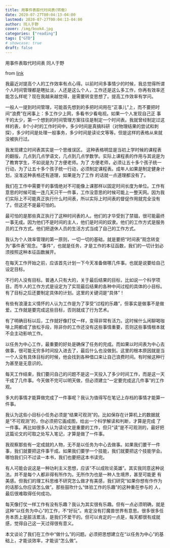 ```yaml
---
title: 用事件表取代时间表(转载)
date: 2020-07-27T00:04:13-04:00
lastmod: 2020-07-27T00:04:13-04:00
author: 同人于野
cover: /img/book4.jpg
categories: ["reading"]
tags: ["GTD"]
# showcase: true
draft: false
---
```


<!--more-->

用事件表取代时间表
同人于野

from [link](https://www.geekonomics10000.com/281)

我最近对提高个人的工作效率有点心得。以前时间多事情少的时候，我总觉得所谓个人时间管理都是瞎扯淡，人还是这么个人，工作还是这么多工作，你再有效率还能怎么样呢？现在我越来越觉得，是需要转变思想了。提高工作效率有学问。

一般人一提到时间管理，可能首先想到的多把时间用在“正事儿”上，而不要把时间“浪费”在闲事上：多工作少上网，多看书少看电视。如果一个人发现自己正 事干的太少，第一个想到的时间管理方案往往是制定一个时间表。我就曾经制定过这样的表，8个小时的工作时间中，多少时间是真搞科研（对物理结果的尝试和刺 探），多少时间是处理一般事务，多少时间是读论文等等。但是这样的表格从来就没被执行过。

我发现建立时间表其实是一个思维误区。 这种表格明显是当初上学时候的课程表的翻版，几点到几点学语文，几点到几点学数学。实际上课程表的作用与其说是为了教育学生，不如说是为了方便老师。为了 方便老师，必须让五十多个孩子统一行动，为了让五十多个孩子统一行动，必须制定课程表。成年人如果是制定健身计划，没准这种表格还有道理，如果是为了工作 的话就一点道理都没有了。

我们在工作中需要干的事情绝对不可能像上课那样以固定时间长度为单位。工作有意思的时候可能一连几天只干一件事，工作没意思的时候可能上一整天网。因为我们实际上不可能真正执行什么时间表，所以实际上时间表的督促作用就完全没有了。但这还不是最可怕的。

最可怕的是那些真正执行了这种时间表的人。他们的才华受到了禁锢，很可能最终一事无成。因为他们不是时间的主人，他们是时间的奴隶。他们的工作方式是服务员的工作方式。他们把退休人员的生活方式当成了自己的工作方式。

我认为个人效率管理的第一原则，一切一切的基础，就是要把“时间表”观念转变为“事件表”观念。“事件”，也就是任务，才是工作的本征函数，我们的一切计划必须按照这种本征函数展开。

在每天工作开始之前，应该首先计划一下今天准备做哪几件事。也就是说要给自己设定目标。

不行的人没有目标。普通人只有大的，关于最后结果的目标，比如说一个科学项目。而牛人的工作方式是设定为了实现最后结果的各种中间过程的具体的小目标。有了目标之后还要制定具体的计划。这里的关键词是“具体”！

有些有浪漫主义情怀的人认为工作是为了享受“过程的乐趣”，但事实是做事不是做爱。工作就是要完成这些目标，否则就成了行为艺术。

有了明确目标以后，工作就好像打仗一样，变得非常有活力。这时候什么闲聊喝咖啡上网都成了放松手段，除非你的工作还没有这些事情重要，否则这些事情根本就不会主动影响工作。

以任务为中心工作，最重要的好处是确保了任务的完成。而如果以时间表为中心去做事，很可能无穷多时间投入进去了，最后什么也没做到。这里的根本原因就是当一个人没有具体目标的时候，他会找到各种借口来让自己浪费时间。有时候这种行为甚至是无意识的。

每天工作结束，我们要问自己的问题不是这一天投入了多少时间工作，而是这一天干成了几件事。今天做不完可以明天做，但必须建立“一定要完成这几件事”的工作观。

多大的事情才能算做完成了一件事呢？我认为值得写在笔记上存档的事情才能算一件事。

我认为这些小目标小任务必须是“结果可观测”的。比如保存在计算机上的数据就是“不可观测”的，你必须把它画成图，给出一个科学解读和判断，才算是完成 了一件事。再比如很多人认为读论文是重要的工作，但只“读”是不可观测的，最好把这篇论文的可取之处写入笔记，才算是做了一件事。

我观察那些有一定成就的人物，无不是以任务为中心去做事。如果我们要干一件事，我们就要把这件事干成。如果我们要学一个技能，我们就要把这个技能学会。哪怕我们只不过读一本书，我们也要把这本书读完。

有人可能会说这是一种功利主义思想，应该“不以成败论英雄”。其实我同意这种说法。并不是每个人都非得有所作为。无所作为也是一种人生境界，甚至可能更 有美感。但我们的理工科思维不研究怎么做才有美感，我们研究“如果你想有作作为的话那么你应该怎么做”。那些鼓吹什么“体验工作的乐趣”的这种重在参与的 人，最后很难取得任何成功。

每天像打仗一样工作有没有乐趣？我认为其实很有乐趣。但有一点必须明确，就是这种“以任务为中心”的工作，不“好玩”。肯定没有打魔兽世界有意思。很多很多任务本质上是脏活累活，是我们不爱干的。但可以肯定的一点是，每天都很有成就感，觉得自己这一天过得很有意义。

本文谈论了我们在工作中“做什么”的问题。必须把思想建立在“以任务为中心”的基础上，才能谈效率，才能谈“怎么做”。
